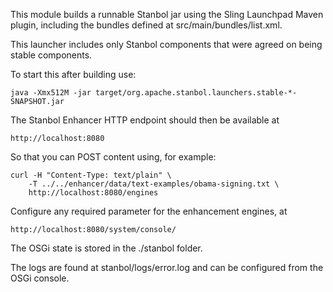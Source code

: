 This module builds a runnable Stanbol jar using the Sling Launchpad Maven plugin,
including the bundles defined at src/main/bundles/list.xml.

This launcher includes only Stanbol components that were agreed on being stable
components.

To start this after building use:

    java -Xmx512M -jar target/org.apache.stanbol.launchers.stable-*-SNAPSHOT.jar

The Stanbol Enhancer HTTP endpoint should then be available at 

    http://localhost:8080

So that you can POST content using, for example:

    curl -H "Content-Type: text/plain" \
        -T ../../enhancer/data/text-examples/obama-signing.txt \
        http://localhost:8080/engines

Configure any required parameter for the enhancement engines, at

    http://localhost:8080/system/console/

The OSGi state is stored in the ./stanbol folder.

The logs are found at stanbol/logs/error.log and can be configured from the
OSGi console.
